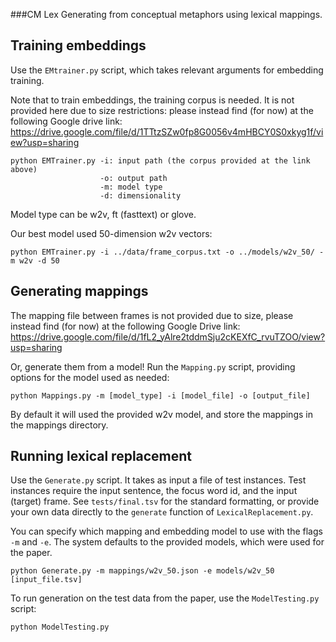 ###CM Lex
Generating from conceptual metaphors using lexical mappings.


## Training embeddings
   
Use the `EMtrainer.py` script, which takes relevant arguments for embedding training.

Note that to train embeddings, the training corpus is needed. It is not provided here due to size restrictions: please instead find (for now) at the following Google drive link:
https://drive.google.com/file/d/1TTtzSZw0fp8G0056v4mHBCY0S0xkyg1f/view?usp=sharing

```
python EMTrainer.py -i: input path (the corpus provided at the link above)
                    -o: output path
                    -m: model type
                    -d: dimensionality
```

Model type can be w2v, ft (fasttext) or glove.

Our best model used 50-dimension w2v vectors:

```
python EMTrainer.py -i ../data/frame_corpus.txt -o ../models/w2v_50/ -m w2v -d 50
```

## Generating mappings
The mapping file between frames is not provided due to size, please instead find (for now) at the following Google Drive link:
https://drive.google.com/file/d/1fL2_yAlre2tddmSju2cKEXfC_rvuTZOO/view?usp=sharing

Or, generate them from a model! Run the `Mapping.py` script, providing options for the model used as needed:

```
python Mappings.py -m [model_type] -i [model_file] -o [output_file]
```

By default it will used the provided w2v model, and store the mappings in the mappings directory.

## Running lexical replacement
Use the  `Generate.py` script. It takes as input a file of test instances.
Test instances require the input sentence, the focus word id, and the input (target) frame. See `tests/final.tsv` for the standard formatting, or provide your own data directly to the `generate` function of `LexicalReplacement.py`.

You can specify which mapping and embedding model to use with the flags `-m` and `-e`. The system defaults to the provided models, which were used for the paper.

```
python Generate.py -m mappings/w2v_50.json -e models/w2v_50 [input_file.tsv]
```

To run generation on the test data from the paper, use the `ModelTesting.py` script:

```
python ModelTesting.py
```